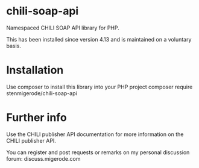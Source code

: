 # chili-soap-api
Namespaced CHILI SOAP API library for PHP.

This has been installed since version 4.13 and is maintained on a voluntary basis.

# Installation
Use composer to install this library into your PHP project
composer require stenmigerode/chili-soap-api

# Further info
Use the CHILI publisher API documentation for more information on the CHILI publisher API.

You can register and post requests or remarks on my personal discussion forum: discuss.migerode.com
